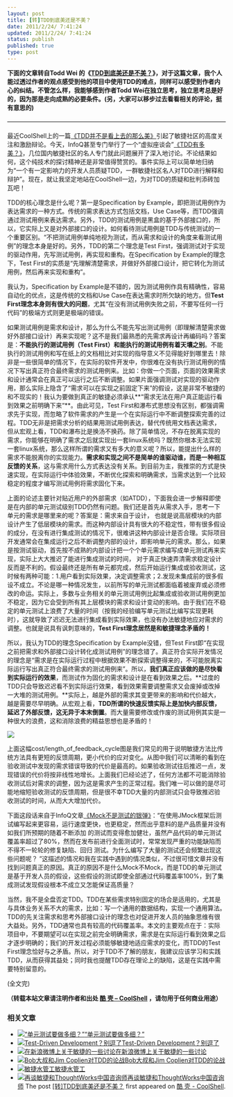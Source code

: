 ```yaml
---
layout: post
title: [转]TDD到底美还是不美？
date: 2011/2/24/ 7:41:24
updated: 2011/2/24/ 7:41:24
status: publish
published: true
type: post
---
```




 


**下面的文章转自Todd Wei 的《[TDD到底美还是不美？](http://www.cnblogs.com/weidagang2046/archive/2011/02/23/1963277.html)》，对于这篇文章，我个人能过透过作者的观点感受到他的项目中使用TDD的难点，同样可以感受到作者内心的纠结。不管怎么样，我能够感到作者Todd Wei在独立思考，独立思考总是好的，因为那是走向成熟的必要条件。(另，大家可以移步过去看看相关的评论，挺有意思的)**


————————————————————————————————————


最近CoolShell上的一篇[《TDD并不是看上去的那么美》](https://coolshell.cn/articles/3649.html "TDD并不是看上去的那么美")引起了敏捷社区的高度关注和激励辩论。今天，InfoQ甚至专门举行了一个“虚拟座谈会”[《TDD有多美？》](http://www.infoq.com/cn/articles/virtual-panel-tdd "《TDD有多美》")，几位国内敏捷社区的名人专门就此问题展开了深入地讨论。不论结果如何，这个纯技术的探讨精神还是非常值得赞赏的。事件实际上可以简单地归纳为“一个有一定影响力的开发人员质疑TDD，一群敏捷社区名人对TDD进行解释和辩护”。现在，就让我坚定地站在CoolShell一边，为对TDD的质疑和批判添砖加瓦吧！



TDD的核心理念是什么呢？第一是Specification by Example，即把测试用例作为表达需求的一种方式。传统的需求表达方式包括文档，Use Case等，而TDD强调通过测试用例来表达需求。另外，TDD的测试用例是黑盒的基于外部接口的，所以，它实际上又是对外部接口的设计。如何看待测试用例是TDD与传统测试的一个重要区别。“不把测试用例单纯地视为测试，而从需求和设计的角度来看测试用例”的理念本身是好的。另外，TDD的第二个理念是Test First，强调测试对于实现的驱动作用，先写测试用例，再实现和重构。在Specification by Example的理念下，Test First的实质是“先理解清楚需求，并做好外部接口设计，把它转化为测试用例，然后再来实现和重构”。 


我认为，Specification by Example是不错的，因为测试用例作具有精确性，容易自动化的优点，这是传统的文档和Use Case在表达需求时所欠缺的地方。但**Test First理念本身则有很大的问题**，尤其“在没有测试用例失败之前，不要写任何一行代码”的极端方式则更是极端的错误。  




如果测试用例是需求和设计，那么为什么不能先写出测试用例（即理解清楚需求做好外部接口设计）再来实现呢？这不是我们最熟悉的先需求再设计再编码吗？答案是：**不能执行的测试用例（Test First）和能执行的测试用例有着天壤之别**。不能执行的测试用例和写在纸上的文档相比对实现的指导意义不见得能好到哪里去！除非是一些很简单的情况下，在实际的软件开发中，你很难在没有执行测试用例的情况下写出真正符合最终需求的测试用例来。比如：你做一个页面，页面的效果需求和设计通常会在真正可以运行之后不断调整。如果片面强调测试对实现的驱动作用，那么实际上隐含了“需求可以在实现之前固定下来”的假设，这是非常不敏捷的和不现实的！我认为要做到真正的敏捷必须承认**“需求无法在用户真正能运行看到效果之前明确下来“**。由此可见，Test First和瀑布式思想没有区别，都强调需求先于实现，而忽略了软件需求的产生是一个在实际运行中不断调整探索完善的过程。TDD无非是把需求分析的结果用测试用例表达，替代传统用文档表达需求，但从宏观上看，TDD和瀑布比是换汤不换药。除了简单情况，不存在脱离实现的需求，你能够在明确了需求之后就实现出一套linux系统吗？既然你根本无法实现一套linux系统，那么这样所谓的需求又有多大的意义呢？所以，能提出什么样的需求不能脱离你的实现能力。**需求和实现之间不是简单的谁驱动谁，而是一种相互反馈的关系**，这与需求用什么方式表达没有关系。到目前为主，我推崇的方式是快速实现，在实际运行中体验效果，不断优化探索和明确需求，当需求达到一个比较稳定的程度才编写测试用例将需求固化下来。



上面的论述主要针对贴近用户的外部需求（如ATDD），下面我会进一步解释即使是在内部的单元测试级别TDD仍然有问题。我们还是首先从需求入手，思考一下单元的需求是哪里来的呢？答案是：需求来自于设计， 也就是说高层模块的内部设计产生了低层模块的需求。而这种内部设计具有很大的不稳定性，带有很多假设的成分，在没有进行集成测试的情况下，很难讲这种内部设计是否合理。实际项目开发通常会在集成运行之后不断调整内部的设计，即影响单元的需求。那么，如果是按测试驱动，首先按不成熟的内部设计把一个个单元需求编写成单元测试再来实现，实际上大大推迟了能进行集成测试的时间， 对于真正快速弄清需求稳定设计反而是不利的。假设最终还是所有单元都完成，然后开始运行集成或验收测试，这时候有两种可能：1.用户看到实际效果，决定调整需求；2.发现未集成前的很多假设不成立。不论是哪一种情况发生，以前所写的单元测试都面临着被废弃或必须修改的命运。实际上，多数与业务相关的单元测试用例比起集成或验收测试用例更加不稳定，因为它会受到所有其上层模块的需求和设计变动的影响。由于我们在不稳定的单元测试上浪费了大量的时间（按我的经验编写单元测试比编写实现更耗时），这就导致了迟迟无法进行集成看到实际效果，也没有办法敏捷地应对需求的调整。也就是说具有讽刺意味的，**Test First理念居然是和敏捷理念矛盾的！**


所以，我认为TDD的理念Specification by Example没错，但Test First即“在实现之前把需求和外部接口设计转化成测试用例”的理念错了。真正符合实际开发情况的理念是“需求是在实际运行过程中根据效果不断探索调整得来的，不可能脱离实际运行写出真正符合最终需求的测试用例来”。所以，**我们真正应该做的是尽快看到实际运行的效果**，而测试作为固化的需求和设计是在看到效果之后。**过度的TDD只会导致迟迟看不到实际运行效果，看到效果需要调整需求又会废掉或改掉一大堆的测试用例。**实际上，越是外部的需求其变更带来的影响和代价越大，越是需要尽早明确。从宏观上看，**TDD所谓的快速反馈实际上是加快内部反馈，延迟了外部反馈，这无异于本末倒置**。而大量需要修改或作废的测试用例其实是一种很大的浪费，这和消除浪费的精益思想也是矛盾的！



 


![](http://images.cnblogs.com/cnblogs_com/weidagang2046/feedback_cycle.jpg)


上面这幅cost/length\_of\_feedback\_cycle图是我们常见的用于说明敏捷方法比传统方法具有更短的反馈周期，更小代价的应对变化。从图中我们可以清晰的看到在验收测试中发现的需求错误导致的代价是最高的。如果验收测试往后推迟一点，发现错误的代价将按非线性地增长。上面我们已经论述了，任何方法都不可能消除验收测试后对需求的调整，因为这是需求产生的正常过程。我们唯一可以做的是尽可能地缩短验收测试的反馈周期，但是很不幸TDD大量的内部测试只会导致推迟验收测试的时间，从而大大增加代价。  





下面这段话来自于InfoQ文章[《Mock不是测试的银弹》](http://www.infoq.com/cn/articles/thoughtworks-practice-partvi "《Mock不是测试的银弹》")：“在使用JMock框架后测试编写起来更容易，运行速度更快，也更稳定，然而出乎意料的是产品质量并没有如我们所预期的随着不断添加 的测试而变得愈加健壮，虽然产品代码的单元测试覆盖率超过了80%，然而在发布前进行全面测试时，常常发现严重的功能缺陷而不得不一轮轮的修复缺陷、回归 测试。为什么编写了大量的测试还会频繁出现这些问题呢？ ”这描述的情况和我在实践中遇到的情况类似，不过很可惜文章并没有找到问题真正的原因。真正的原因不是什么Mock不Mock，而是TDD的单元测试是基于开发人员的假设，这些假设的测试即使全部通过代码覆盖率100%，到了集成测试发现假设根本不成立又怎能保证高质量？

当然，我不是全盘否定TDD。TDD在某些需求特别固定的场合是适用的，尤其是与具体业务关系不大的需求，比如：写一个通用的数据结构，实现一个通用算法。TDD的先关注需求和思考外部接口设计的理念也对促进开发人员的抽象思维有很大益处。另外，TDD通常也具有较高的代码覆盖率。本文的主要观点在于：实际项目中，不要期望可以在实现之前完全明确需求，需求是在实际运行看到效果之后才逐步明确的；我们的开发过程必须能够敏捷地适应需求的变化，而TDD的Test First理念恰好与之矛盾。所以，对于TDD不了解的朋友，我建议应该学习和实践TDD，从而获得其益处；同时我也提醒TDD存在理论上的缺陷，这是在实践中需要特别留意的。


(全文完)



**（转载本站文章请注明作者和出处 [酷 壳 – CoolShell](https://coolshell.cn/) ，请勿用于任何商业用途）**



### 相关文章

* [![“单元测试要做多细？”](https://coolshell.cn/wp-content/uploads/2012/09/fight-150x150.jpg)](https://coolshell.cn/articles/8209.html)[“单元测试要做多细？”](https://coolshell.cn/articles/8209.html)
* [![Test-Driven Development？别逗了](https://coolshell.cn/wp-content/plugins/wordpress-23-related-posts-plugin/static/thumbs/14.jpg)](https://coolshell.cn/articles/5531.html)[Test-Driven Development？别逗了](https://coolshell.cn/articles/5531.html)
* [![在新浪微博上关于敏捷的一些讨论](https://coolshell.cn/wp-content/plugins/wordpress-23-related-posts-plugin/static/thumbs/10.jpg)](https://coolshell.cn/articles/5143.html)[在新浪微博上关于敏捷的一些讨论](https://coolshell.cn/articles/5143.html)
* [![Bob大叔和Jim Coplien对TDD的论战](https://coolshell.cn/wp-content/plugins/wordpress-23-related-posts-plugin/static/thumbs/17.jpg)](https://coolshell.cn/articles/4891.html)[Bob大叔和Jim Coplien对TDD的论战](https://coolshell.cn/articles/4891.html)
* [![敏捷水管工](https://coolshell.cn/wp-content/plugins/wordpress-23-related-posts-plugin/static/thumbs/30.jpg)](https://coolshell.cn/articles/3778.html)[敏捷水管工](https://coolshell.cn/articles/3778.html)
* [![再谈敏捷和ThoughtWorks中国咨询师](https://coolshell.cn/wp-content/plugins/wordpress-23-related-posts-plugin/static/thumbs/26.jpg)](https://coolshell.cn/articles/3745.html)[再谈敏捷和ThoughtWorks中国咨询师](https://coolshell.cn/articles/3745.html)
The post [[转]TDD到底美还是不美？](https://coolshell.cn/articles/3766.html) first appeared on [酷 壳 - CoolShell](https://coolshell.cn).